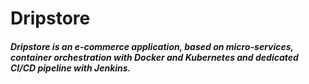 # Dripstore

##### Dripstore is an e-commerce application, based on micro-services, container orchestration with Docker and Kubernetes and dedicated CI/CD pipeline with Jenkins.
